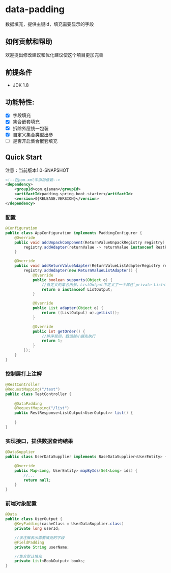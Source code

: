 # data-padding
数据填充，提供主键id，填充需要显示的字段

## 如何贡献和帮助
欢迎提出修改建议和优化建议使这个项目更加完善

## 前提条件
- JDK 1.8

## 功能特性:
- [x] 字段填充
- [x] 集合嵌套填充
- [x] 拆除外层统一包装
- [x] 自定义集合类型出参
- [ ] 是否开启集合嵌套填充

## Quick Start
注意：当前版本1.0-SNAPSHOT
```xml
<!--在pom.xml中添加依赖-->
<dependency>
    <groupId>com.qianan</groupId>
    <artifactId>padding-spring-boot-starter</artifactId>
    <version>${RELEASE.VERSION}</version>
</dependency>
```

### 配置
```java
@Configuration
public class AppConfiguration implements PaddingConfigurer {
    @Override
    public void addUnpackComponent(ReturnValueUnpackRegistry registry) {
        registry.addAdapter(returnValue -> returnValue instanceof RestResponse ? ((RestResponse) returnValue).getData() : returnValue);
    }

    @Override
    public void addReturnValueAdapter(ReturnValueListAdapterRegistry registry) {
        registry.addAdapter(new ReturnValueListAdapter() {
            @Override
            public boolean supports(Object o) {
                //自定义的集合出参，ListOutput中定义了一个属性`private List<T> list`
                return o instanceof ListOutput;
            }

            @Override
            public List adapter(Object o) {
                return ((ListOutput) o).getList();
            }

            @Override
            public int getOrder() {
                //排序规则，数值越小越先执行
                return 1;
            }
        });
    }
}

```
### 控制层打上注解
```java
@RestController
@RequestMapping("/test")
public class TestController {
    
    @DataPadding
    @RequestMapping("/list")
    public RestResponse<ListOutput<UserOutput>> list() {
        
    }
}
```
### 实现接口，提供数据查询结果
```java
@DataSupplier
public class UserDataSupplier implements BaseDataSupplier<UserEntity> {

    @Override
    public Map<Long, UserEntity> mapByIds(Set<Long> ids) {
        //...
        return null;
    }
}
```
### 前端对象配置
```java
@Data
public class UserOutput {
    @KeyPadding(cacheClass = UserDataSupplier.class)
    private long userId;

    //该注解表示需要填充的字段
    @FieldPadding
    private String userName;

    //集合默认填充
    private List<BookOutput> books;
}
```
